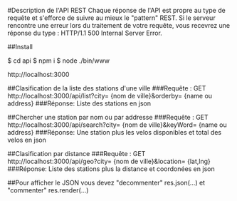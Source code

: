 
#Description de l'API REST
Chaque réponse de l'API est propre au type de requête et s'efforce de suivre au mieux le "pattern" REST. Si le serveur rencontre une erreur lors du traitement de votre requête, vous recevrez une réponse du type : HTTP/1.1 500 Internal Server Error. 

##Install

$ cd api
$ npm i
$ node ./bin/www

http://localhost:3000

##Clasification de la liste des stations d'une ville 
###Requête :
GET http://localhost:3000/api/list?city= {nom de ville}&orderby= {name ou address}
###Réponse:
Liste des stations en json

##Chercher une station par nom ou par addresse 
###Requête :
GET http://localhost:3000/api/search?city= {nom de ville}&keyWord= {name ou address}
###Réponse:
Une station plus les velos disponibles et total des velos en json

##Clasification par distance 
###Requête :
GET http://localhost:3000/api/geo?city= {nom de ville}&location= {lat,lng}
###Réponse:
Liste des stations plus la distance et coordonées en json


##Pour afficher le JSON vous devez "decommenter" res.json(...) et "commenter" res.render(...) 

